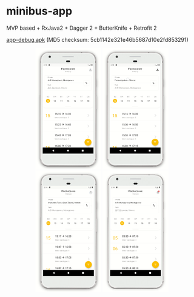 # minibus-app
MVP based + RxJava2 + Dagger 2 + ButterKnife + Retrofit 2

[app-debug.apk](./demo/app-debug.apk) (MD5 checksum: 5cb1142e321e46b5687d10e2fd853291)

<p align="center">
  <img src="./demo/1.gif" height="320">
  <img src="./demo/2.gif" height="320">
  <img src="./demo/3.gif" height="320">
  <img src="./demo/4.gif" height="320">
</p>
